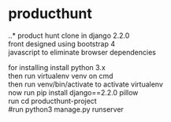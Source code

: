 # producthunt


..* product hunt clone in django 2.2.0 <br>
front designed using bootstrap 4 <br>
javascript to eliminate browser dependencies <br>


for installing install python 3.x <br>
then run virtualenv venv on cmd <br>
then run venv/bin/activate to activate virtualenv <br>
now run pip install django==2.2.0 pillow <br>
run cd producthunt-project <br>
#run python3 manage.py runserver <br>
